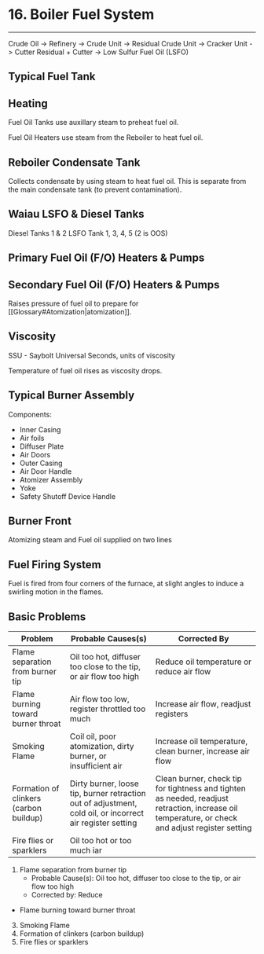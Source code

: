 # 16. Boiler Fuel System
---

Crude Oil -> Refinery -> Crude Unit -> Residual
Crude Unit -> Cracker Unit -> Cutter
Residual + Cutter -> Low Sulfur Fuel Oil (LSFO)

## Typical Fuel Tank

## Heating
Fuel Oil Tanks use auxillary steam to preheat fuel oil.

Fuel Oil Heaters use steam from the Reboiler to heat fuel oil.

## Reboiler Condensate Tank
Collects condensate by using steam to heat fuel oil. This is separate from the main condensate tank (to prevent contamination).

## Waiau LSFO & Diesel Tanks
Diesel Tanks 1 & 2
LSFO Tank 1, 3, 4, 5 (2 is OOS)

## Primary Fuel Oil (F/O) Heaters & Pumps

## Secondary Fuel Oil (F/O) Heaters & Pumps
Raises pressure of fuel oil to prepare for [[Glossary#Atomization|atomization]].

## Viscosity
SSU - Saybolt Universal Seconds, units of viscosity

Temperature of fuel oil rises as viscosity drops.

## Typical Burner Assembly
Components:
-	Inner Casing
-	Air foils
-	Diffuser Plate
-	Air Doors
-	Outer Casing
-	Air Door Handle
-	Atomizer Assembly
-	Yoke
-	Safety Shutoff Device Handle

## Burner Front
Atomizing steam and Fuel oil supplied on two lines

## Fuel Firing System
Fuel is fired from four corners of the furnace, at slight angles to induce a swirling motion in the flames.

## Basic Problems
| Problem                                | Probable Causes(s)                                                                                        | Corrected By                                                                                                                                     |
| -------------------------------------- | --------------------------------------------------------------------------------------------------------- | ------------------------------------------------------------------------------------------------------------------------------------------------ |
| Flame separation from burner tip       | Oil too hot, diffuser too close to the tip, or air flow too high                                          | Reduce oil temperature or reduce air flow                                                                                                        |
| Flame burning toward burner throat     | Air flow too low, register throttled too much                                                             | Increase air flow, readjust registers                                                                                                            |
| Smoking Flame                          | Coil oil, poor atomization, dirty burner, or insufficient air                                             | Increase oil temperature, clean burner, increase air flow                                                                                        |
| Formation of clinkers (carbon buildup) | Dirty burner, loose tip, burner retraction out of adjustment, cold oil, or incorrect air register setting | Clean burner, check tip for tightness and tighten as needed, readjust retraction, increase oil temperature, or check and adjust register setting |
| Fire flies or sparklers                | Oil too hot or too much iar                                                                               |                                                                                                                                                  |
1.	Flame separation from burner tip
	-	Probable Cause(s): Oil too hot, diffuser too close to the tip, or air flow too high
	-	Corrected by: Reduce
-	Flame burning toward burner throat
3.	Smoking Flame
4.	Formation of clinkers (carbon buildup)
5.	Fire flies or sparklers